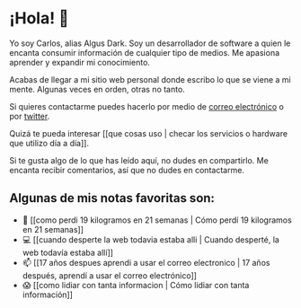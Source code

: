 # ¡Hola! 👋

Yo soy Carlos, alias Algus Dark. Soy un desarrollador de software a quien le encanta consumir información de cualquier tipo de medios. Me apasiona aprender y expandir mi conocimiento.

Acabas de llegar a mi sitio web personal donde escribo lo que se viene a mi mente. Algunas veces en orden, otras no tanto.

Si quieres contactarme puedes hacerlo por medio de [correo electrónico](mailto:me@algus.ninja) o por [twitter](https://tweet.algus.ninja).

Quizá te pueda interesar [[que cosas uso | checar los servicios o hardware que utilizo día a día]].

Si te gusta algo de lo que has leído aquí, no dudes en compartirlo. Me encanta recibir comentarios, así que no dudes en contactarme.

## Algunas de mis notas favoritas son:

- 🍐 [[como perdi 19 kilogramos en 21 semanas | Cómo perdí 19 kilogramos en 21 semanas]]
- 💻 [[cuando desperte la web todavia estaba alli | Cuando desperté, la web todavía estaba allí]]
- 📫 [[17 años despues aprendi a usar el correo electronico | 17 años después, aprendí a usar el correo electrónico]]
- 😱 [[como lidiar con tanta informacion | Cómo lidiar con tanta información]]